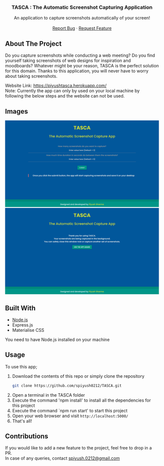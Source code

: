 # 
<br />
<p align="center">
  <a href="https://github.com/spiyush0212/TASCA">
  </a>
  <h3 align="center">TASCA : The Automatic Screenshot Capturing Application</h3>
  <p align="center">
    An application to capture screenshots automatically of your screen!
    <br />
    <br />
    <a href="https://github.com/spiyush0212/TASCA/issues">Report Bug</a>
    ·
    <a href="https://github.com/spiyush0212/TASCA">Request Feature</a>
  </p>
</p>

## About The Project

Do you capture screenshots while conducting a web meeting? Do you find yourself taking screenshots of web designs for inspiration and moodboards? Whatever might be your reason, TASCA is the perfect solution for this domain. Thanks to this application, you will never have to worry about taking screenshots.  

Website Link: https://piyushtasca.herokuapp.com/  
Note: Currently the app can only by used on your local machine by following the below steps and the website can not be used.

## Images

![Image 1](https://github.com/spiyush0212/TASCA/blob/main/screenshots/ss1.png)  
![Image 2](https://github.com/spiyush0212/TASCA/blob/main/screenshots/ss2.png)  

## Built With

* [Node.js](https://nodejs.org/en/download/)
* Express.js
* Materialise CSS

You need to have Node.js installed on your machine

## Usage

To use this app;

1. Download the contents of this repo or simply clone the repository
   ```sh
   git clone https://github.com/spiyush0212/TASCA.git
   ```
2. Open a terminal in the TASCA folder
3. Execute the command 'npm install' to install all the dependencies for this project
4. Execute the command `npm run start' to start this project
5. Open your web browser and visit `http://localhost:5000/`
6. That's all!

## Contributions
If you would like to add a new feature to the project, feel free to drop in a PR.  
In case of any queries, contact spiyush.0212@gmail.com

